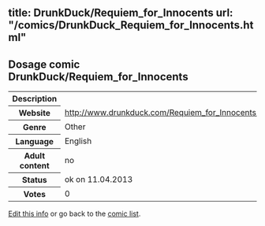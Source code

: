 title: DrunkDuck/Requiem_for_Innocents
url: "/comics/DrunkDuck_Requiem_for_Innocents.html"
---
Dosage comic DrunkDuck/Requiem_for_Innocents
-----------------------------------------

<table class="comicinfo">
<tr>
<th>Description</th><td></td>
</tr>
<tr>
<th>Website</th><td><a href="http://www.drunkduck.com/Requiem_for_Innocents/">http://www.drunkduck.com/Requiem_for_Innocents/</a></td>
</tr>
<tr>
<th>Genre</th><td>Other</td>
</tr>
<tr>
<th>Language</th><td>English</td>
</tr>
<tr>
<th>Adult content</th><td>no</td>
</tr>
<tr>
<th>Status</th><td>ok on 11.04.2013</td>
</tr>
<tr>
<th>Votes</th><td>0</div></td>
</tr>
</table>

[Edit this info](/comics/DrunkDuck_Requiem_for_Innocents_edit.html) or go back to the [comic list](../comic-index.html).
